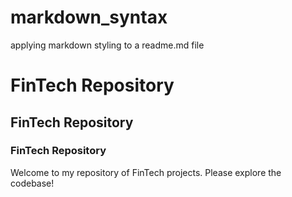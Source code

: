 # markdown_syntax
applying markdown styling to a readme.md file

# FinTech Repository
## FinTech Repository
### FinTech Repository

Welcome to my repository of FinTech projects.  Please explore the codebase!